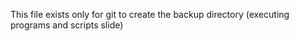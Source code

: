 This file exists only for git to create the backup directory 
(executing programs and scripts slide)
